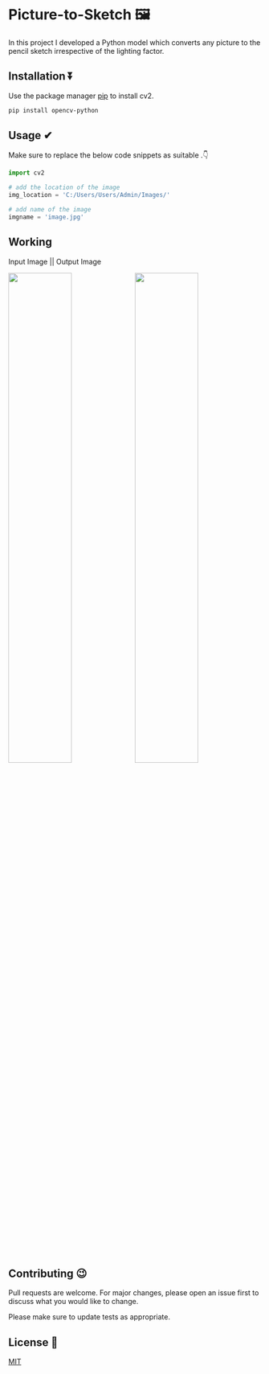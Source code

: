 # Picture-to-Sketch 🖼

In this project I developed a Python model which converts any picture to the pencil sketch irrespective of the lighting factor.

## Installation ⏬

Use the package manager [pip](https://pip.pypa.io/en/stable/) to install cv2.

```bash
pip install opencv-python
```

## Usage ✔
Make sure to replace the below code snippets as suitable .👇
```python
import cv2

# add the location of the image
img_location = 'C:/Users/Users/Admin/Images/'

# add name of the image
imgname = 'image.jpg'

```

## Working

Input Image                       ||                        Output Image

<img src="https://github.com/Divyanshu960/Picture-to-Sketch/assets/72182690/7d463196-943e-451f-9d48-183f04ba7bc9" width=50% height=50%><img src="https://github.com/Divyanshu960/Picture-to-Sketch/assets/72182690/980b07da-886a-42a5-a825-17ce03f4e987" width=50% height=50%>





## Contributing 😉

Pull requests are welcome. For major changes, please open an issue first
to discuss what you would like to change.

Please make sure to update tests as appropriate.

## License 📝

[MIT](https://choosealicense.com/licenses/mit/)
